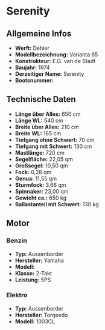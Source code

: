 # Serenity

## Allgemeine Infos

* **Werft:** Dehler
* **Modellbezeichnung:** Varianta 65  
* **Konstrukteur:** E.G. van de Stadt  
* **Baujahr:** 1974  
* **Derzeitiger Name:** Serenity  
* **Bootsnummer:**  
  
## Technische Daten

* **Länge über Alles:** 650 cm  
* **Länge WL:** 540 cm  
* **Breite über Alles:** 210 cm  
* **Breite WL:** 165 cm  
* **Tiefgang ohne Schwert:** 70 cm  
* **Tiefgang mit Schwert:** 130 cm  
* **Mastlänge:** 720 cm  
* **Segelfläche:** 22,05 qm  
* **Großsegel:** 10,50 qm  
* **Fock:** 6,28 qm  
* **Genua:** 11,55 qm  
* **Sturmfock:** 3,66 qm  
* **Spinnaker:** 23,00 qm  
* **Gewicht ca.:** 650 kg  
* **Ballastanteil mit Schwert:** 130 kg  

## Motor

### Benzin
* **Typ:** Aussenborder
* **Hersteller:** Yamaha
* **Modell:** 
* **Klasse:** 2-Takt
* **Leistung:** 5PS

### Elektro
* **Typ:** Aussenborder
* **Hersteller:** Torqeedo
* **Modell:** 1003CL


